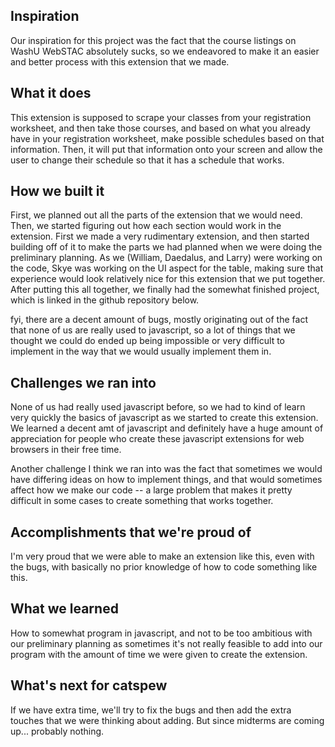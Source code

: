 ## Inspiration
Our inspiration for this project was the fact that the course listings on WashU WebSTAC absolutely sucks, so we endeavored to make it an easier and better process with this extension that we made.
## What it does
This extension is supposed to scrape your classes from your registration worksheet, and then take those courses, and based on what you already have in your registration worksheet, make possible schedules based on that information. Then, it will put that information onto your screen and allow the user to change their schedule so that it has a schedule that works.
## How we built it
First, we planned out all the parts of the extension that we would need. Then, we started figuring out how each section would work in the extension. First we made a very rudimentary extension, and then started building off of it to make the parts we had planned when we were doing the preliminary planning.  As we (William, Daedalus, and Larry) were working on the code, Skye was working on the UI aspect for the table, making sure that experience would look relatively nice for this extension that we put together. After putting this all together, we finally had the somewhat finished project, which is linked in the github repository below. 

fyi, there are a decent amount of bugs, mostly originating out of the fact that none of us are really used to javascript, so a lot of things that we thought we could do ended up being impossible or very difficult to implement in the way that we would usually implement them in.
## Challenges we ran into
None of us had really used javascript before, so we had to kind of learn very quickly the basics of javascript as we started to create this extension. We learned a decent amt of javascript and definitely have a huge amount of appreciation for people who create these javascript extensions for web browsers in their free time.

Another challenge I think we ran into was the fact that sometimes we would have differing ideas on how to implement things, and that would sometimes affect how we make our code -- a large problem that makes it pretty difficult in some cases to create something that works together.
## Accomplishments that we're proud of
I'm very proud that we were able to make an extension like this, even with the bugs, with basically no prior knowledge of how to code something like this.
## What we learned
How to somewhat program in javascript, and not to be too ambitious with our preliminary planning as sometimes it's not really feasible to add into our program with the amount of time we were given to create the extension.
## What's next for catspew
If we have extra time, we'll try to fix the bugs and then add the extra touches that we were thinking about adding. But since midterms are coming up... probably nothing.
